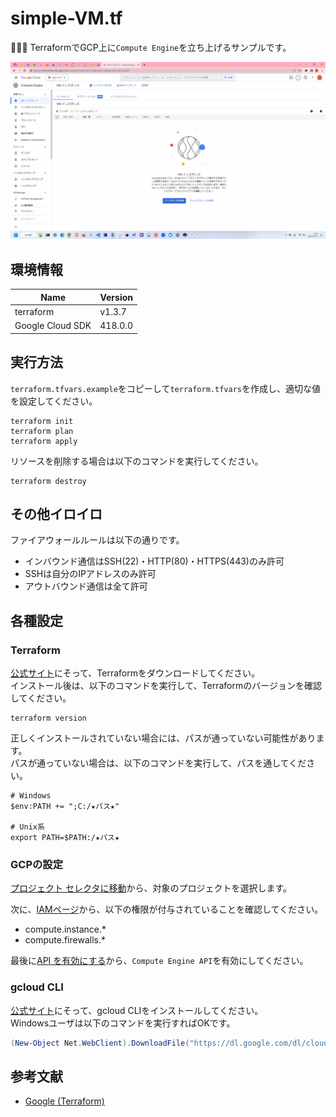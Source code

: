 # simple-VM.tf

🦇🦇🦇 TerraformでGCP上に`Compute Engine`を立ち上げるサンプルです。  

![成果物](./docs/img/fruit.gif)  

## 環境情報

| Name | Version |
| ---- | ---- |
| terraform | v1.3.7 |
| Google Cloud SDK | 418.0.0 |

## 実行方法

`terraform.tfvars.example`をコピーして`terraform.tfvars`を作成し、適切な値を設定してください。  

```shell
terraform init
terraform plan
terraform apply
```

リソースを削除する場合は以下のコマンドを実行してください。  

```shell
terraform destroy
```

## その他イロイロ

ファイアウォールルールは以下の通りです。  

* インバウンド通信はSSH(22)・HTTP(80)・HTTPS(443)のみ許可
* SSHは自分のIPアドレスのみ許可
* アウトバウンド通信は全て許可

## 各種設定

### Terraform

[公式サイト](https://developer.hashicorp.com/terraform/downloads)にそって、Terraformをダウンロードしてください。  
インストール後は、以下のコマンドを実行して、Terraformのバージョンを確認してください。  

```shell
terraform version
```

正しくインストールされていない場合には、パスが通っていない可能性があります。  
パスが通っていない場合は、以下のコマンドを実行して、パスを通してください。  

```shell
# Windows
$env:PATH += ";C:/★パス★"

# Unix系
export PATH=$PATH:/★パス★
```

### GCPの設定

[プロジェクト セレクタに移動](https://console.cloud.google.com/projectselector2/home/dashboard?hl=ja)から、対象のプロジェクトを選択します。  

次に、[IAMページ](https://console.cloud.google.com/iam-admin/iam?hl=ja)から、以下の権限が付与されていることを確認してください。  

* compute.instance.*
* compute.firewalls.*

最後に[API を有効にする](https://console.cloud.google.com/flows/enableapi?apiid=compute.googleapis.com&hl=ja)から、`Compute Engine API`を有効にしてください。  

### gcloud CLI

[公式サイト](https://learn.microsoft.com/ja-jp/cli/azure/install-azure-cli)にそって、gcloud CLIをインストールしてください。  
Windowsユーザは以下のコマンドを実行すればOKです。  

```powershell
(New-Object Net.WebClient).DownloadFile("https://dl.google.com/dl/cloudsdk/channels/rapid/GoogleCloudSDKInstaller.exe", "$env:Temp\GoogleCloudSDKInstaller.exe") & $env:Temp\GoogleCloudSDKInstaller.exe
```

## 参考文献

* [Google (Terraform)](https://cloud.google.com/docs/terraform?hl=ja)
